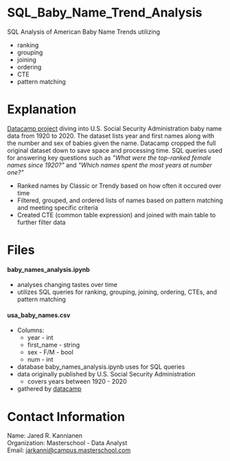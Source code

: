 # SQL_Baby_Name_Trend_Analysis
SQL Analysis of American Baby Name Trends utilizing 
- ranking
- grouping
- joining
- ordering
- CTE
- pattern matching

# Explanation
[Datacamp project](https://app.datacamp.com/learn/projects/1441) diving into U.S. Social Security Administration baby name data from 1920 to 2020.  The dataset lists year and first names along with the number and sex of babies given the name.  Datacamp cropped the full original dataset down to save space and processing time.
SQL queries used for answering key questions such as _"What were the top-ranked female names since 1920?"_ and _"Which names spent the most years at number one?"_
- Ranked names by Classic or Trendy based on how often it occured over time
- Filtered, grouped, and ordered lists of names based on pattern matching and meeting specific criteria
- Created CTE (common table expression) and joined with main table to further filter data

# Files
#### baby_names_analysis.ipynb
- analyses changing tastes over time
- utilizes SQL queries for ranking, grouping, joining, ordering, CTEs, and pattern matching

#### usa_baby_names.csv
- Columns:
    - year - int
    - first_name - string
    - sex - F/M - bool
    - num - int
- database baby_names_analysis.ipynb uses for SQL queries
- data originally published by U.S. Social Security Administration
    - covers years between 1920 - 2020
- gathered by [datacamp](https://app.datacamp.com/learn/projects/1441)


# Contact Information
Name: Jared R. Kannianen 
<br />
Organization: Masterschool - Data Analyst 
<br />
Email: jarkanni@campus.masterschool.com
